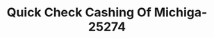 ---
f_zip-code: 49684
f_state-code: MI
title: Quick Check Cashing Of Michiga-25274
f_phone: 231-943-7017
f_city-only: Traverse City
f_address: 861 Us Highway 31 S Traverse City
f_location-unique-id: '25274'
slug: quick-check-cashing-of-michiga-25274
updated-on: '2024-05-30T13:46:58.046Z'
created-on: '2024-05-30T13:36:59.803Z'
published-on: '2024-05-30T13:54:32.469Z'
f_city-state: cms/city/traverse-city-mi.md
f_company: cms/company/quick-check-cashing-of-michiga.md
f_state: cms/state/michigan.md
layout: '[payday-loan].html'
tags: payday-loan
---